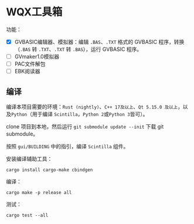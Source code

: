 # WQX工具箱

功能：

- [x] GVBASIC编辑器、模拟器：编辑 `.BAS`、`.TXT` 格式的 GVBASIC 程序，转换（`.BAS` 转 `.TXT`、`.TXT` 转 `.BAS`），运行 GVBASIC 程序。
- [ ] GVmaker1.0模拟器
- [ ] PAC文件解包
- [ ] EBK阅读器

## 编译

编译本项目需要的环境：`Rust (nightly)`、`C++ 17及以上`、`Qt 5.15.0 及以上`，以及`Python`（用于编译 `Scintilla`，`Python 2`或`Python 3`皆可）。

clone 项目到本地，然后运行 `git submodule update --init` 下载 git submodule。

按照 `gui/BUILDING` 中的指引，编译 `Scintilla` 组件。

安装编译辅助工具：

```shell
cargo install cargo-make cbindgen
```

编译：

```shell
cargo make -p release all
```

测试：
```shell
cargo test --all
```
